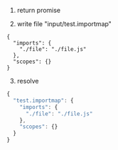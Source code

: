 1. return promise

2. write file "input/test.importmap"
```importmap
{
  "imports": {
    "./file": "./file.js"
  },
  "scopes": {}
}
```

3. resolve
```js
{
  "test.importmap": {
    "imports": {
      "./file": "./file.js"
    },
    "scopes": {}
  }
}
```